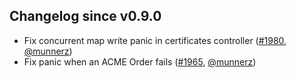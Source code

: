 ## Changelog since v0.9.0

- Fix concurrent map write panic in certificates controller ([#1980](https://github.com/jetstack/cert-manager/pull/1980), [@munnerz](https://github.com/munnerz))
- Fix panic when an ACME Order fails ([#1965](https://github.com/jetstack/cert-manager/pull/1965), [@munnerz](https://github.com/munnerz))

